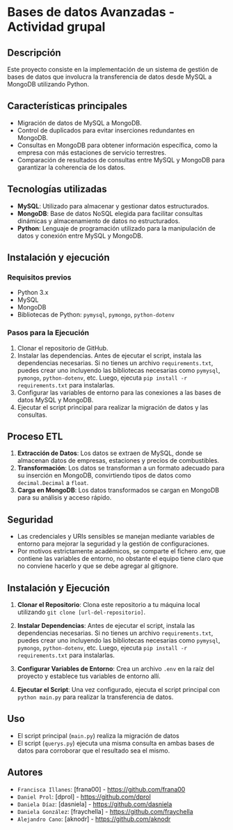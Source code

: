 # Bases de datos Avanzadas - Actividad grupal

## Descripción
Este proyecto consiste en la implementación de un sistema de gestión de bases de datos que involucra la transferencia de datos desde MySQL a MongoDB utilizando Python.

## Características principales
- Migración de datos de MySQL a MongoDB.
- Control de duplicados para evitar inserciones redundantes en MongoDB.
- Consultas en MongoDB para obtener información específica, como la empresa con más estaciones de servicio terrestres.
- Comparación de resultados de consultas entre MySQL y MongoDB para garantizar la coherencia de los datos.

## Tecnologías utilizadas
- **MySQL**: Utilizado para almacenar y gestionar datos estructurados.
- **MongoDB**: Base de datos NoSQL elegida para facilitar consultas dinámicas y almacenamiento de datos no estructurados.
- **Python**: Lenguaje de programación utilizado para la manipulación de datos y conexión entre MySQL y MongoDB.

## Instalación y ejecución
### Requisitos previos
- Python 3.x
- MySQL
- MongoDB
- Bibliotecas de Python: `pymysql`, `pymongo`, `python-dotenv`

### Pasos para la Ejecución
1. Clonar el repositorio de GitHub.
2. Instalar las dependencias. Antes de ejecutar el script, instala las dependencias necesarias. Si no tienes un archivo `requirements.txt`, puedes crear uno incluyendo las bibliotecas necesarias como `pymysql`, `pymongo`, `python-dotenv`, etc. Luego, ejecuta `pip install -r requirements.txt` para instalarlas.
3. Configurar las variables de entorno para las conexiones a las bases de datos MySQL y MongoDB.
4. Ejecutar el script principal para realizar la migración de datos y las consultas.

## Proceso ETL
1. **Extracción de Datos**: Los datos se extraen de MySQL, donde se almacenan datos de empresas, estaciones y precios de combustibles.
2. **Transformación**: Los datos se transforman a un formato adecuado para su inserción en MongoDB, convirtiendo tipos de datos como `decimal.Decimal` a `float`.
3. **Carga en MongoDB**: Los datos transformados se cargan en MongoDB para su análisis y acceso rápido.

## Seguridad
- Las credenciales y URIs sensibles se manejan mediante variables de entorno para mejorar la seguridad y la gestión de configuraciones.
- Por motivos estrictamente académicos, se comparte el fichero .env, que contiene las variables de entorno, no obstante el equipo tiene claro que no conviene hacerlo y que se debe agregar al gitignore.

## Instalación y Ejecución
1. **Clonar el Repositorio**:
   Clona este repositorio a tu máquina local utilizando `git clone [url-del-repositorio]`.

2. **Instalar Dependencias**:
   Antes de ejecutar el script, instala las dependencias necesarias. Si no tienes un archivo `requirements.txt`, puedes crear uno incluyendo las bibliotecas necesarias como `pymysql`, `pymongo`, `python-dotenv`, etc. Luego, ejecuta `pip install -r requirements.txt` para instalarlas.

3. **Configurar Variables de Entorno**:
   Crea un archivo `.env` en la raíz del proyecto y establece tus variables de entorno allí.

4. **Ejecutar el Script**:
   Una vez configurado, ejecuta el script principal con `python main.py` para realizar la transferencia de datos.

## Uso
- El script principal (`main.py`) realiza la migración de datos 
- El script (`querys.py`) ejecuta una misma consulta en ambas bases de datos para corroborar que el resultado sea el mismo.

## Autores
- `Francisca Illanes`: [frana00] - https://github.com/frana00
- `Daniel Prol`: [dprol] - https://github.com/dprol
- `Daniela Díaz`: [dasniela] - https://github.com/dasniela
- `Daniela González`: [fraychella] - https://github.com/fraychella
- `Alejandro Cano`: [aknodr] - https://github.com/aknodr
